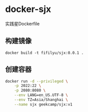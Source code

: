 # docker-sjx

实践星Dockerfile

## 构建镜像

`docker build -t fifilyu/sjx:0.0.1 .`

## 创建容器

```bash
docker run -d --privileged \
    -p 2022:22 \
    -p 2080:8080 \
    --env LANG=en_US.UTF-8 \
    --env TZ=Asia/Shanghai \
    --name sjx geekcamp/sjx:v1
```
